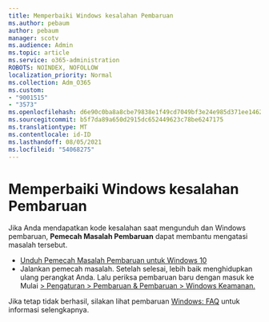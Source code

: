 ```yaml
---
title: Memperbaiki Windows kesalahan Pembaruan
ms.author: pebaum
author: pebaum
manager: scotv
ms.audience: Admin
ms.topic: article
ms.service: o365-administration
ROBOTS: NOINDEX, NOFOLLOW
localization_priority: Normal
ms.collection: Adm_O365
ms.custom:
- "9001515"
- "3573"
ms.openlocfilehash: d6e90c0ba8a8cbe79838e1f49cd7049bf3e24e985d371ee1462d50e47834cdac
ms.sourcegitcommit: b5f7da89a650d2915dc652449623c78be6247175
ms.translationtype: MT
ms.contentlocale: id-ID
ms.lasthandoff: 08/05/2021
ms.locfileid: "54068275"
---
```

# <a name="fix-windows-update-errors"></a>Memperbaiki Windows kesalahan Pembaruan

Jika Anda mendapatkan kode kesalahan saat mengunduh dan Windows pembaruan, **Pemecah Masalah Pembaruan** dapat membantu mengatasi masalah tersebut.

- [Unduh Pemecah Masalah Pembaruan untuk Windows 10](https://support.microsoft.com/help/4027322/windows-update-troubleshooter)
- Jalankan pemecah masalah. Setelah selesai, lebih baik menghidupkan ulang perangkat Anda. Lalu periksa pembaruan baru dengan masuk ke Mulai [> Pengaturan > Pembaruan & Pembaruan > Windows Keamanan.](ms-settings:windowsupdate)

Jika tetap tidak berhasil, silakan lihat pembaruan [Windows: FAQ](https://support.microsoft.com/help/12373/windows-update-faq) untuk informasi selengkapnya.
